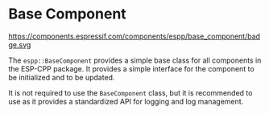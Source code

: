 # Base Component

https://components.espressif.com/components/espp/base_component/badge.svg

The `espp::BaseComponent` provides a simple base class for all components in the
ESP-CPP package. It provides a simple interface for the component to be
initialized and to be updated.

It is not required to use the `BaseComponent` class, but it is recommended to
use as it provides a standardized API for logging and log management.
